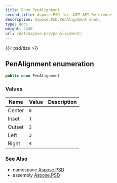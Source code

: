 ```yaml
---
title: Enum PenAlignment
second_title: Aspose.PSD for .NET API Reference
description: Aspose.PSD.PenAlignment enum. 
type: docs
weight: 5340
url: /net/aspose.psd/penalignment/
---
```

{{< psd/tize >}}
## PenAlignment enumeration

```csharp
public enum PenAlignment
```

### Values

| Name | Value | Description |
| --- | --- | --- |
| Center | `0` |  |
| Inset | `1` |  |
| Outset | `2` |  |
| Left | `3` |  |
| Right | `4` |  |

### See Also

* namespace [Aspose.PSD](../../aspose.psd/)
* assembly [Aspose.PSD](../../)


